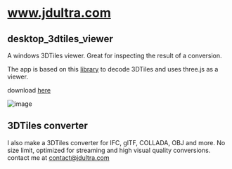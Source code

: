 # www.jdultra.com
## desktop_3dtiles_viewer

A windows 3DTiles viewer. Great for inspecting the result of a conversion.

The app is based on this [library](https://github.com/ebeaufay/threedtiles) to decode 3DTiles and uses three.js as a viewer.

download [here](https://github.com/ebeaufay/desktop-3dtiles-viewer/releases/tag/release)

![image](https://github.com/ebeaufay/desktop-3dtiles-viewer/assets/16924300/d392020c-c391-420d-8d15-82e986d7ac8b)

## 3DTiles converter
I also make a 3DTiles converter for IFC, glTF, COLLADA, OBJ and more.
No size limit, optimized for streaming and high visual quality conversions.
contact me at contact@jdultra.com
